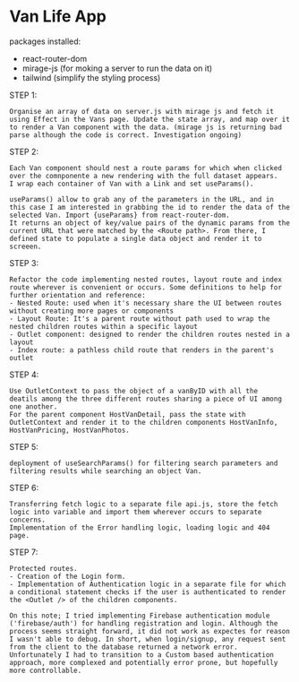 # Van Life App

packages installed:

- react-router-dom
- mirage-js (for moking a server to run the data on it)
- tailwind (simplify the styling process)

STEP 1:

    Organise an array of data on server.js with mirage js and fetch it using Effect in the Vans page. Update the state array, and map over it to render a Van component with the data. (mirage js is returning bad parse although the code is correct. Investigation ongoing)

STEP 2:

    Each Van component should nest a route params for which when clicked over the comnponente a new rendering with the full dataset appears.
    I wrap each container of Van with a Link and set useParams().

    useParams() allow to grab any of the parameters in the URL, and in this case I am interested in grabbing the id to render the data of the selected Van. Import {useParams} from react-router-dom.
    It returns an object of key/value pairs of the dynamic params from the current URL that were matched by the <Route path>. From there, I defined state to populate a single data object and render it to screeen.

STEP 3:

    Refactor the code implementing nested routes, layout route and index route wherever is convenient or occurs. Some definitions to help for further orientation and reference:
    - Nested Route: used when it's necessary share the UI between routes without creating more pages or components
    - Layout Route: It's a parent route without path used to wrap the nested children routes within a specific layout
    - Outlet component: designed to render the children routes nested in a layout
    - Index route: a pathless child route that renders in the parent's outlet

STEP 4:

    Use OutletContext to pass the object of a vanByID with all the  deatils among the three different routes sharing a piece of UI among one another.
    For the parent component HostVanDetail, pass the state with OutletContext and render it to the children components HostVanInfo, HostVanPricing, HostVanPhotos.

STEP 5:

    deployment of useSearchParams() for filtering search parameters and filtering results while searching an object Van.

STEP 6:

    Transferring fetch logic to a separate file api.js, store the fetch logic into variable and import them wherever occurs to separate concerns.
    Implementation of the Error handling logic, loading logic and 404 page.

STEP 7:

    Protected routes.
    - Creation of the Login form.
    - Implementation of Authentication logic in a separate file for which a conditional statement checks if the user is authenticated to render the <Outlet /> of the children components. 

    On this note; I tried implementing Firebase authentication module ('firebase/auth') for handling registration and login. Although the process seems straight forward, it did not work as expectes for reason I wasn't able to debug. In short, when login/signup, any request sent from the client to the database returned a network error. Unfortunately I had to transition to a Custom based authentication approach, more complexed and potentially error prone, but hopefully more controllable.
